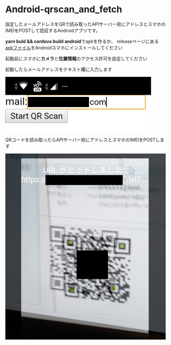 # Android-qrscan_and_fetch

設定したメールアドレスをQRで読み取ったAPIサーバー宛にアドレスとスマホのIMEIをPOSTして認証するAndroidアプリです。

**yarn buld && cordova build android**でapkを作るか、
releaseページにある[apkファイル](https://github.com/yasutakatou/Android-qrscan_and_fetch/releases/download/0.0.2/app-debug.apk)をAndroidスマホにインストールしてください

起動前にスマホに**カメラ**と**位置情報**のアクセス許可を設定してください

起動したらメールアドレスをテキスト欄に入力します

![0](https://github.com/yasutakatou/Android-qrscan_and_fetch/blob/pic/00.png)

QRコードを読み取ったらAPIサーバー宛にアドレスとスマホのIMEIをPOSTします

![1](https://github.com/yasutakatou/Android-qrscan_and_fetch/blob/pic/01.png)
